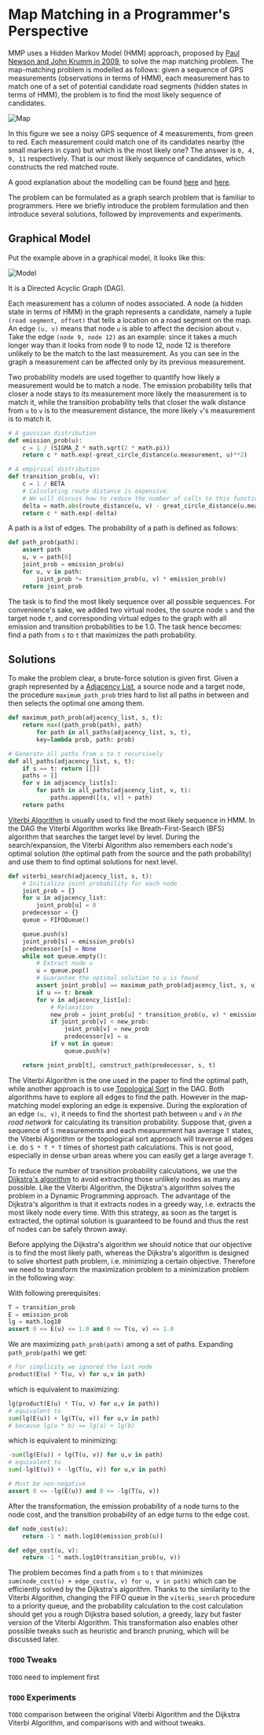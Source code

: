 # Map Matching in a Programmer's Perspective

MMP uses a Hidden Markov Model (HMM) approach, proposed by
[Paul Newson and John Krumm in 2009](http://research.microsoft.com/en-us/um/people/jckrumm/Publications%202009/map%20matching%20ACM%20GIS%20camera%20ready.pdf),
to solve the map matching problem. The map-matching problem is
modelled as follows: given a sequence of GPS measurements
(observations in terms of HMM), each measurement has to match one of a
set of potential candidate road segments (hidden states in terms of
HMM), the problem is to find the most likely sequence of candidates.

![Map](figures/intro.png)

In this figure we see a noisy GPS sequence of 4 measurements, from
green to red. Each measurement could match one of its candidates
nearby (the small markers in cyan) but which is the most likely one?
The answer is `0, 4, 9, 11` respectively. That is our most likely
sequence of candidates, which constructs the red matched route.

A good explanation about the modelling can be found
[here](https://www.mapbox.com/blog/map-matching/) and
[here](https://github.com/bmwcarit/barefoot/blob/master/MANUAL.md#background).

The problem can be formulated as a graph search problem that is
familiar to programmers. Here we briefly introduce the problem
formulation and then introduce several solutions, followed by
improvements and experiments.

## Graphical Model

Put the example above in a graphical model, it looks like this:

![Model](figures/model.png)

It is a Directed Acyclic Graph (DAG).

Each measurement has a column of nodes associated. A node (a hidden
state in terms of HMM) in the graph represents a candidate, namely a
tuple `(road segment, offset)` that tells a location on a road segment
on the map. An edge `(u, v)` means that node `u` is able to affect the
decision about `v`. Take the edge `(node 9, node 12)` as an example:
since it takes a much longer way than it looks from node 9 to node 12,
node 12 is therefore unlikely to be the match to the last
measurement. As you can see in the graph a measurement can be affected
only by its previous measurement.

Two probability models are used together to quantify how likely a
measurement would be to match a node. The emission probability
tells that closer a node stays to its measurement more likely the
measurement is to match it, while the transition probability tells
that closer the walk distance from `u` to `v` is to the measurement
distance, the more likely `v`'s measurement is to match it.

```python
# A gaussian distribution
def emission_prob(u):
    c = 1 / (SIGMA_Z * math.sqrt(2 * math.pi))
    return c * math.exp(-great_circle_distance(u.measurement, u)**2)

# A empirical distribution
def transition_prob(u, v):
    c = 1 / BETA
    # Calculating route distance is expensive.
    # We will discuss how to reduce the number of calls to this function later.
    delta = math.abs(route_distance(u, v) - great_circle_distance(u.measurement, v.measurement))
    return c * math.exp(-delta)
```

A path is a list of edges. The probability of a path is defined as
follows:

```python
def path_prob(path):
    assert path
    u, v = path[0]
    joint_prob = emission_prob(u)
    for u, v in path:
        joint_prob *= transition_prob(u, v) * emission_prob(v)
    return joint_prob
```

The task is to find the most likely sequence over all possible
sequences. For convenience's sake, we added two virtual nodes, the
source node `s` and the target node `t`, and corresponding virtual
edges to the graph with all emission and transition probabilities to
be 1.0. The task hence becomes: find a path from `s` to `t` that
maximizes the path probability.

## Solutions

To make the problem clear, a brute-force solution is given first.
Given a graph represented by a
[Adjacency List](https://en.wikipedia.org/wiki/Adjacency_list), a
source node and a target node, the procedure `maximum_path_prob` tries
hard to list all paths in between and then selects the optimal one
among them.

```python
def maximum_path_prob(adjacency_list, s, t):
    return max((path_prob(path), path)
        for path in all_paths(adjacency_list, s, t),
        key=lambda prob, path: prob)

# Generate all paths from s to t recursively
def all_paths(adjacency_list, s, t):
    if s == t: return [[]]
    paths = []
    for v in adjacency_list[s]:
        for path in all_paths(adjacency_list, v, t):
            paths.append([(s, v)] + path)
    return paths
```

[Viterbi Algorithm](https://en.wikipedia.org/wiki/Viterbi_algorithm)
is usually used to find the most likely sequence in HMM. In the DAG
the Viterbi Algorithm works like Breath-First-Search (BFS) algorithm
that searches the target level by level. During the search/expansion,
the Viterbi Algorithm also remembers each node's optimal solution (the
optimal path from the source and the path probability) and use them to
find optimal solutions for next level.

```python
def viterbi_search(adjacency_list, s, t):
    # Initialize joint probability for each node
    joint_prob = {}
    for u in adjacency_list:
        joint_prob[u] = 0
    predecessor = {}
    queue = FIFOQueue()

    queue.push(s)
    joint_prob[s] = emission_prob(s)
    predecessor[s] = None
    while not queue.empty():
        # Extract node u
        u = queue.pop()
        # Guarantee the optimal solution to u is found
        assert joint_prob[u] == maximum_path_prob(adjacency_list, s, u)[0]
        if u == t: break
        for v in adjacency_list[u]:
            # Relaxation
            new_prob = joint_prob[u] * transition_prob(u, v) * emission_prob(v)
            if joint_prob[v] < new_prob:
                joint_prob[v] = new_prob
                predecessor[v] = u
            if v not in queue:
                queue.push(v)

    return joint_prob[t], construct_path(predecessor, s, t)
```

The Viterbi Algorithm is the one used in the paper to find the optimal
path, while another approach is to use
[Topological Sort](https://en.wikipedia.org/wiki/Topological_sorting)
in the DAG. Both algorithms have to explore all edges to find the
path. However in the map-matching model exploring an edge is
expensive. During the exploration of an edge `(u, v)`, it needs to
find the shortest path between `u` and `v` *in the road network* for
calculating its transition probability. Suppose that, given a sequence
of `S` measurements and each measurement has average `T` states, the
Viterbi Algorithm or the topological sort approach will traverse all
edges i.e. do `S * T * T` times of shortest path calculations. This is
not good, especially in dense urban areas where you can easily get a
large average `T`.

To reduce the number of transition probability calculations, we use
the
[Dijkstra's algorithm](https://en.wikipedia.org/wiki/Dijkstra%27s_algorithm)
to avoid extracting those unlikely nodes as many as possible. Like the
Viterbi Algorithm, the Dijkstra's algorithm solves the problem in a
Dynamic Programming approach. The advantage of the Dijkstra's
algorithm is that it extracts nodes in a greedy way, i.e. extracts the
most likely node every time. With this strategy, as soon as the target
is extracted, the optimal solution is guaranteed to be found and thus
the rest of nodes can be safely thrown away.

Before applying the Dijkstra's algorithm we should notice that our
objective is to find the most likely path, whereas the Dijkstra's
algorithm is designed to solve shortest path problem, i.e. minimizing
a certain objective. Therefore we need to transform the maximization
problem to a minimization problem in the following way:

With following prerequisites:
```python
T = transition_prob
E = emission_prob
lg = math.log10
assert 0 <= E(u) <= 1.0 and 0 <= T(u, v) <= 1.0
```

We are maximizing `path_prob(path)` among a set of paths. Expanding
`path_prob(path)` we get:

```python
# For simplicity we ignored the last node
product(E(u) * T(u, v) for u,v in path)
```

which is equivalent to maximizing:

```python
lg(product(E(u) * T(u, v) for u,v in path))
# equivalent to
sum(lg(E(u)) + lg(T(u, v)) for u,v in path)
# because lg(a * b) == lg(a) + lg(b)
```

which is equivalent to minimizing:

```python
-sum(lg(E(u)) + lg(T(u, v)) for u,v in path)
# equivalent to
sum(-lg(E(u)) + -lg(T(u, v)) for u,v in path)

# Must be non-negative
assert 0 <= -lg(E(u)) and 0 <= -lg(T(u, v))
```

After the transformation, the emission probability of a node turns to
the node cost, and the transition probability of an edge turns to the
edge cost.

```python
def node_cost(u):
    return -1 * math.log10(emission_prob(u))

def edge_cost(u, v):
    return -1 * math.log10(transition_prob(u, v))
```

The problem becomes find a path from `s` to `t` that minimizes
`sum(node_cost(u) + edge_cost(u, v) for u, v in path)` which can be
efficiently solved by the Dijkstra's algorithm. Thanks to the
similarity to the Viterbi Algorithm, changing the FIFO queue in the
`viterbi_search` procedure to a priority queue, and the probability
calculation to the cost calculation should get you a rough Dijkstra
based solution, a greedy, lazy but faster version of the Viterbi
Algorithm. This transformation also enables other possible tweaks such
as heuristic and branch pruning, which will be discussed later.

### `TODO` Tweaks

`TODO` need to implement first

### `TODO` Experiments

`TODO` comparison between the original Viterbi Algorithm and the
Dijkstra Viterbi Algorithm, and comparisons with and without tweaks.
